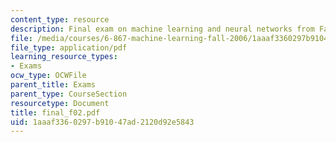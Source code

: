 ```yaml
---
content_type: resource
description: Final exam on machine learning and neural networks from Fall 2002.
file: /media/courses/6-867-machine-learning-fall-2006/1aaaf3360297b91047ad2120d92e5843_final_f02.pdf
file_type: application/pdf
learning_resource_types:
- Exams
ocw_type: OCWFile
parent_title: Exams
parent_type: CourseSection
resourcetype: Document
title: final_f02.pdf
uid: 1aaaf336-0297-b910-47ad-2120d92e5843
---
```

